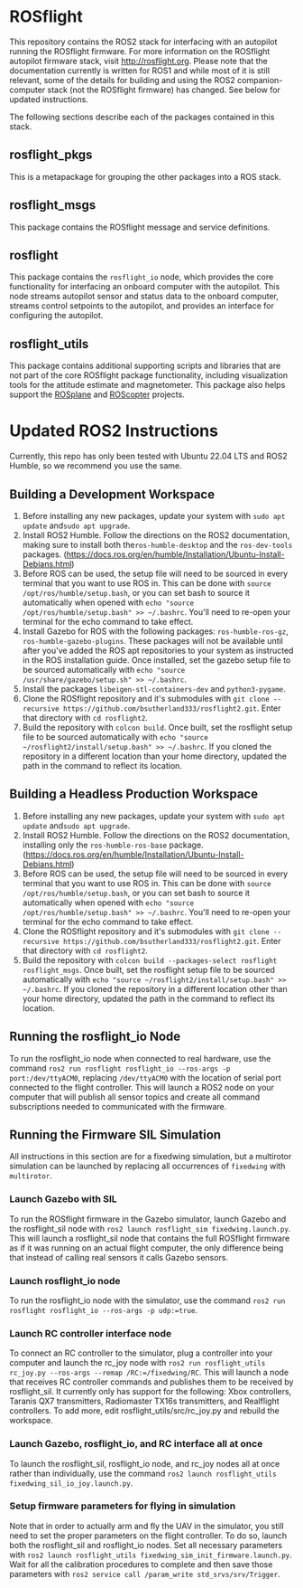 # ROSflight

This repository contains the ROS2 stack for interfacing with an autopilot running the ROSflight firmware. For more information on the ROSflight autopilot firmware stack, visit http://rosflight.org. Please note that the documentation currently is written for ROS1 and while most of it is still relevant, some of the details for building and using the ROS2 companion-computer stack (not the ROSflight firmware) has changed. See below for updated instructions.

The following sections describe each of the packages contained in this stack.

## rosflight_pkgs

This is a metapackage for grouping the other packages into a ROS stack.

## rosflight_msgs

This package contains the ROSflight message and service definitions.

## rosflight

This package contains the `rosflight_io` node, which provides the core functionality for interfacing an onboard computer with the autopilot. This node streams autopilot sensor and status data to the onboard computer, streams control setpoints to the autopilot, and provides an interface for configuring the autopilot.

## rosflight_utils

This package contains additional supporting scripts and libraries that are not part of the core ROSflight package functionality, including visualization tools for the attitude estimate and magnetometer. This package also helps support the [ROSplane](https://github.com/byu-magicc/rosplane) and [ROScopter](https://github.com/byu-magicc/roscopter) projects.

# Updated ROS2 Instructions

Currently, this repo has only been tested with Ubuntu 22.04 LTS and ROS2 Humble, so we recommend you use the same.

## Building a Development Workspace

1. Before installing any new packages, update your system with `sudo apt update` and`sudo apt upgrade`.
2. Install ROS2 Humble. Follow the directions on the ROS2 documentation, making sure to install both the`ros-humble-desktop` and the `ros-dev-tools` packages. (https://docs.ros.org/en/humble/Installation/Ubuntu-Install-Debians.html)
3. Before ROS can be used, the setup file will need to be sourced in every terminal that you want to use ROS in. This can be done with `source /opt/ros/humble/setup.bash`, or you can set bash to source it automatically when opened with `echo "source /opt/ros/humble/setup.bash" >> ~/.bashrc`. You'll need to re-open your terminal for the echo command to take effect.
4. Install Gazebo for ROS with the following packages: `ros-humble-ros-gz`, `ros-humble-gazebo-plugins`. These packages will not be available until after you've added the ROS apt repositories to your system as instructed in the ROS installation guide. Once installed, set the gazebo setup file to be sourced automatically with `echo "source /usr/share/gazebo/setup.sh" >> ~/.bashrc`.
5. Install the packages `libeigen-stl-containers-dev` and `python3-pygame`.
6. Clone the ROSflight repository and it's submodules with `git clone --recursive https://github.com/bsutherland333/rosflight2.git`. Enter that directory with `cd rosflight2`.
7. Build the repository with `colcon build`. Once built, set the rosflight setup file to be sourced automatically with `echo "source ~/rosflight2/install/setup.bash" >> ~/.bashrc`. If you cloned the repository in a different location than your home directory, updated the path in the command to reflect its location.

## Building a Headless Production Workspace

1. Before installing any new packages, update your system with `sudo apt update` and`sudo apt upgrade`.
2. Install ROS2 Humble. Follow the directions on the ROS2 documentation, installing only the `ros-humble-ros-base` package. (https://docs.ros.org/en/humble/Installation/Ubuntu-Install-Debians.html)
3. Before ROS can be used, the setup file will need to be sourced in every terminal that you want to use ROS in. This can be done with `source /opt/ros/humble/setup.bash`, or you can set bash to source it automatically when opened with `echo "source /opt/ros/humble/setup.bash" >> ~/.bashrc`. You'll need to re-open your terminal for the echo command to take effect.
4. Clone the ROSflight repository and it's submodules with `git clone --recursive https://github.com/bsutherland333/rosflight2.git`. Enter that directory with `cd rosflight2`.
5. Build the repository with `colcon build --packages-select rosflight rosflight_msgs`. Once built, set the rosflight setup file to be sourced automatically with `echo "source ~/rosflight2/install/setup.bash" >> ~/.bashrc`. If you cloned the repository in a different location other than your home directory, updated the path in the command to reflect its location.

## Running the rosflight_io Node

To run the rosflight_io node when connected to real hardware, use the command `ros2 run rosflight rosflight_io --ros-args -p port:/dev/ttyACM0`, replacing `/dev/ttyACM0` with the location of serial port connected to the flight controller. This will launch a ROS2 node on your computer that will publish all sensor topics and create all command subscriptions needed to communicated with the firmware.

## Running the Firmware SIL Simulation

All instructions in this section are for a fixedwing simulation, but a multirotor simulation can be launched by replacing all occurrences of `fixedwing` with `multirotor`.

### Launch Gazebo with SIL

To run the ROSflight firmware in the Gazebo simulator, launch Gazebo and the rosflight_sil node with `ros2 launch rosflight_sim fixedwing.launch.py`. This will launch a rosflight_sil node that contains the full ROSflight firmware as if it was running on an actual flight computer, the only difference being that instead of calling real sensors it calls Gazebo sensors.

### Launch rosflight_io node

To run the rosflight_io node with the simulator, use the command `ros2 run rosflight rosflight_io --ros-args -p udp:=true`.

### Launch RC controller interface node

To connect an RC controller to the simulator, plug a controller into your computer and launch the rc_joy node with `ros2 run rosflight_utils rc_joy.py --ros-args --remap /RC:=/fixedwing/RC`. This will launch a node that receives RC controller commands and publishes them to be received by rosflight_sil. It currently only has support for the following: Xbox controllers, Taranis QX7 transmitters, Radiomaster TX16s transmitters, and Realflight controllers. To add more, edit rosflight_utils/src/rc_joy.py and rebuild the workspace.

### Launch Gazebo, rosflight_io, and RC interface all at once

To launch the rosflight_sil, rosflight_io node, and rc_joy nodes all at once rather than individually, use the command `ros2 launch rosflight_utils fixedwing_sil_io_joy.launch.py`. 

### Setup firmware parameters for flying in simulation

Note that in order to actually arm and fly the UAV in the simulator, you still need to set the proper parameters on the flight controller. To do so, launch both the rosflight_sil and rosflight_io nodes. Set all necessary parameters with `ros2 launch rosflight_utils fixedwing_sim_init_firmware.launch.py`. Wait for all the calibration procedures to complete and then save those parameters with `ros2 service call /param_write std_srvs/srv/Trigger`.